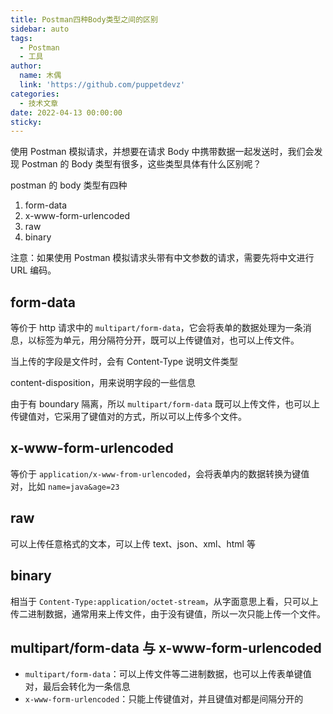 ```yaml
---
title: Postman四种Body类型之间的区别
sidebar: auto
tags:
  - Postman
  - 工具
author:
  name: 木偶
  link: 'https://github.com/puppetdevz'
categories:
  - 技术文章
date: 2022-04-13 00:00:00
sticky:
---
```


使用 Postman 模拟请求，并想要在请求 Body 中携带数据一起发送时，我们会发现 Postman 的 Body 类型有很多，这些类型具体有什么区别呢？

<!-- more -->

postman 的 body 类型有四种

1. form-data
2. x-www-form-urlencoded
3. raw
4. binary

注意：如果使用 Postman 模拟请求头带有中文参数的请求，需要先将中文进行 URL 编码。

## form-data

等价于 http 请求中的 `multipart/form-data`，它会将表单的数据处理为一条消息，以标签为单元，用分隔符分开，既可以上传键值对，也可以上传文件。

当上传的字段是文件时，会有 Content-Type 说明文件类型

content-disposition，用来说明字段的一些信息

由于有 boundary 隔离，所以 `multipart/form-data` 既可以上传文件，也可以上传键值对，它采用了键值对的方式，所以可以上传多个文件。

## x-www-form-urlencoded

等价于 `application/x-www-from-urlencoded`，会将表单内的数据转换为键值对，比如 `name=java&age=23`

## raw

可以上传任意格式的文本，可以上传 text、json、xml、html 等

## binary

相当于 `Content-Type:application/octet-stream`，从字面意思上看，只可以上传二进制数据，通常用来上传文件，由于没有键值，所以一次只能上传一个文件。

## multipart/form-data 与 x-www-form-urlencoded

- `multipart/form-data`：可以上传文件等二进制数据，也可以上传表单键值对，最后会转化为一条信息
- `x-www-form-urlencoded`：只能上传键值对，并且键值对都是间隔分开的
